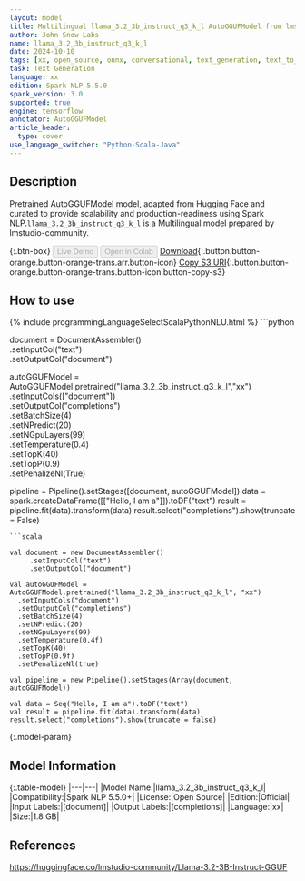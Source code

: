 ```yaml
---
layout: model
title: Multilingual llama_3.2_3b_instruct_q3_k_l AutoGGUFModel from lmstudio-community
author: John Snow Labs
name: llama_3.2_3b_instruct_q3_k_l
date: 2024-10-10
tags: [xx, open_source, onnx, conversational, text_generation, text_to_text, en, de, fr, it, pt, hi, es, th, tensorflow]
task: Text Generation
language: xx
edition: Spark NLP 5.5.0
spark_version: 3.0
supported: true
engine: tensorflow
annotator: AutoGGUFModel
article_header:
  type: cover
use_language_switcher: "Python-Scala-Java"
---
```


## Description

Pretrained AutoGGUFModel model, adapted from Hugging Face and curated to provide scalability and production-readiness using Spark NLP.`llama_3.2_3b_instruct_q3_k_l` is a Multilingual model prepared by lmstudio-community.

{:.btn-box}
<button class="button button-orange" disabled>Live Demo</button>
<button class="button button-orange" disabled>Open in Colab</button>
[Download](https://s3.amazonaws.com/auxdata.johnsnowlabs.com/public/models/llama_3.2_3b_instruct_q3_k_l_xx_5.5.0_3.0_1728575951058.zip){:.button.button-orange.button-orange-trans.arr.button-icon}
[Copy S3 URI](s3://auxdata.johnsnowlabs.com/public/models/llama_3.2_3b_instruct_q3_k_l_xx_5.5.0_3.0_1728575951058.zip){:.button.button-orange.button-orange-trans.button-icon.button-copy-s3}

## How to use



<div class="tabs-box" markdown="1">
{% include programmingLanguageSelectScalaPythonNLU.html %}
```python
             
document = DocumentAssembler() \
       .setInputCol("text") \
       .setOutputCol("document")
    
autoGGUFModel = AutoGGUFModel.pretrained("llama_3.2_3b_instruct_q3_k_l","xx") \
    .setInputCols(["document"]) \
    .setOutputCol("completions") \
    .setBatchSize(4) \
    .setNPredict(20) \
    .setNGpuLayers(99) \
    .setTemperature(0.4) \
    .setTopK(40) \
    .setTopP(0.9) \
    .setPenalizeNl(True)

pipeline = Pipeline().setStages([document, autoGGUFModel])
data = spark.createDataFrame([["Hello, I am a"]]).toDF("text")
result = pipeline.fit(data).transform(data)
result.select("completions").show(truncate = False)

```
```scala

val document = new DocumentAssembler()
     .setInputCol("text")
     .setOutputCol("document")
    
val autoGGUFModel = AutoGGUFModel.pretrained("llama_3.2_3b_instruct_q3_k_l", "xx")
  .setInputCols("document")
  .setOutputCol("completions")
  .setBatchSize(4)
  .setNPredict(20)
  .setNGpuLayers(99)
  .setTemperature(0.4f)
  .setTopK(40)
  .setTopP(0.9f)
  .setPenalizeNl(true)
                                                                       
val pipeline = new Pipeline().setStages(Array(document, autoGGUFModel))
                                                                       
val data = Seq("Hello, I am a").toDF("text")
val result = pipeline.fit(data).transform(data)
result.select("completions").show(truncate = false)

```
</div>

{:.model-param}
## Model Information

{:.table-model}
|---|---|
|Model Name:|llama_3.2_3b_instruct_q3_k_l|
|Compatibility:|Spark NLP 5.5.0+|
|License:|Open Source|
|Edition:|Official|
|Input Labels:|[document]|
|Output Labels:|[completions]|
|Language:|xx|
|Size:|1.8 GB|

## References

https://huggingface.co/lmstudio-community/Llama-3.2-3B-Instruct-GGUF
